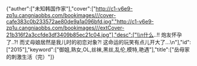 {"auther":["未知韩国作家"],"cover":["http://c1-v6e9-zp1u.cangniaobbs.com/bookimages///cover-cafe383c0b233572ae80de9a1a096bfd.jpg","http://c1-v6e9-zp1u.cangniaobbs.com/bookimages///extCover-21b316f2a3ccfde3df3409b85ec21c04.jpg"],"desc":["\\n什么..!! 炮友怀孕了..?! 而丈母娘居然是我儿时的初恋对象?! 这命运的玩笑有点儿开大了...\\n"],"id":["2015"],"keyword":["御姐,熟女,OL,丝袜,黑丝,乱伦,模特,艳遇"],"title":["岳母家的刺激生活（完）"]}
